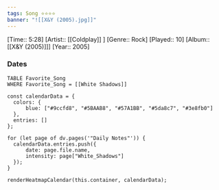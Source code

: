 ```yaml
---
tags: Song ⭐⭐⭐⭐ 
banner: "![[X&Y (2005).jpg]]"
---
```

[Time:: 5:28]
[Artist:: [[Coldplay]] ]
[Genre:: Rock]
[Played:: 10]
[Album:: [[X&Y (2005)]]]
[Year:: 2005]
### Dates
````dataview
TABLE Favorite_Song
WHERE Favorite_Song = [[White Shadows]]
````

  ```dataviewjs
const calendarData = { 
	colors: { 
		blue: ["#9ccfd8", "#5BAAB8", "#57A1BB", "#5da8c7", "#3e8fb0"] 
	}, 
	entries: [] 
}; 

for (let page of dv.pages('"Daily Notes"')) { 
	calendarData.entries.push({ 
		date: page.file.name, 
		intensity: page["White_Shadows"]
	}); 
} 

renderHeatmapCalendar(this.container, calendarData);
```
